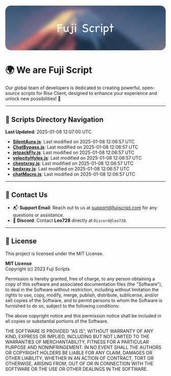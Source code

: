 ![Banner](.github/b.webp)

# 🌍 **We are Fuji Script**

Our global team of developers is dedicated to creating powerful, open-source scripts for Rise Client, designed to enhance your experience and unlock new possibilities! 🌟

---
<!-- SCRIPTS_NAVIGATION_START -->
## 📂 **Scripts Directory Navigation**

**Last Updated**: 2025-01-08 12:07:00 UTC

- **[SilentAura.js](scripts/SilentAura.js)**: Last modified on 2025-01-08 12:06:57 UTC
- **[ChatBypass.js](scripts/ChatBypass.js)**: Last modified on 2025-01-08 12:06:57 UTC
- **[jetpackFly.js](scripts/jetpackFly.js)**: Last modified on 2025-01-08 12:06:57 UTC
- **[velocityHylex.js](scripts/velocityHylex.js)**: Last modified on 2025-01-08 12:06:57 UTC
- **[chestxray.js](scripts/chestxray.js)**: Last modified on 2025-01-08 12:06:57 UTC
- **[bedxray.js](scripts/bedxray.js)**: Last modified on 2025-01-08 12:06:57 UTC
- **[chatMacro.js](scripts/chatMacro.js)**: Last modified on 2025-01-08 12:06:57 UTC

<!-- SCRIPTS_NAVIGATION_END -->

---

## 💬 **Contact Us**  
- 📬 **Support Email**: Reach out to us at [support@fujiscript.com](mailto:support@fujiscript.com) for any questions or assistance.  
- 💬 **Discord**: Contact **Leo728** directly at `Discord@leo728`.

---

## 📜 **License**

This project is licensed under the MIT License.  

**MIT License**  
Copyright (c) 2023 Fuji Scripts  

Permission is hereby granted, free of charge, to any person obtaining a copy of this software and associated documentation files (the "Software"), to deal in the Software without restriction, including without limitation the rights to use, copy, modify, merge, publish, distribute, sublicense, and/or sell copies of the Software, and to permit persons to whom the Software is furnished to do so, subject to the following conditions:  

The above copyright notice and this permission notice shall be included in all copies or substantial portions of the Software.  

THE SOFTWARE IS PROVIDED "AS IS", WITHOUT WARRANTY OF ANY KIND, EXPRESS OR IMPLIED, INCLUDING BUT NOT LIMITED TO THE WARRANTIES OF MERCHANTABILITY, FITNESS FOR A PARTICULAR PURPOSE AND NONINFRINGEMENT. IN NO EVENT SHALL THE AUTHORS OR COPYRIGHT HOLDERS BE LIABLE FOR ANY CLAIM, DAMAGES OR OTHER LIABILITY, WHETHER IN AN ACTION OF CONTRACT, TORT OR OTHERWISE, ARISING FROM, OUT OF OR IN CONNECTION WITH THE SOFTWARE OR THE USE OR OTHER DEALINGS IN THE SOFTWARE.  
